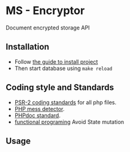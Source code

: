 # MS - Encryptor

 Document encrypted storage API

## Installation 

  - Follow [the guide to install project](INSTALL.md)
  - Then start database using `make reload`

## Coding style and Standards

- [PSR-2 coding standards](documentation/php/PSR/PSR-2-coding-style-guide.md) for all php files.
- [PHP mess detector](https://phpmd.org/rules/index.html).
- [PHPdoc standard](documentation/php/phpdoc.md).
- [functional programing](https://www.youtube.com/watch?v=BMUiFMZr7vk&list=PL0zVEGEvSaeEd9hlmCXrk5yUyqUag-n84) Avoid State mutation

## Usage
